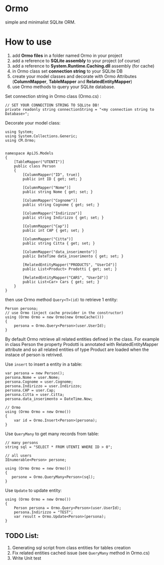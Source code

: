 # Ormo
simple and minimalist SQLite ORM.

# How to use

1. add **Ormo files** in a folder named Ormo in your project
2. add a reference to **SQLite assembly** to your project (of course)
3. add a reference to **System.Runtime.Caching.dll** assembly (for cache)
4. in Ormo class set **connection string** to your SQLite DB
3. create your model classes and decorate with Ormo Attributes (**ColumnMapper**, **TableMapper** and **RelatedEntityMapper**) 
4. use Ormo methods to query your SQLite database.


Set connection string in Ormo class (Ormo.cs)
:
```
// SET YOUR CONNECTION STRING TO SQLite DB!
private readonly string connectionString = "<my connection string to Database>";
```

Decorate your model class:

```
using System;
using System.Collections.Generic;
using CM.Ormo;


namespace ApiJS.Models
{
    [TableMapper("UTENTI")]
    public class Person
    {
        [ColumnMapper("ID", true)]        
        public int ID { get; set; }

        [ColumnMapper("Nome")]
        public string Nome { get; set; }

        [ColumnMapper("Cognome")]
        public string Cognome { get; set; }

        [ColumnMapper("Indirizzo")]
        public string Indirizzo { get; set; }

        [ColumnMapper("Cap")]
        public int CAP { get; set; }

        [ColumnMapper("Citta")]
        public string Citta { get; set; }

        [ColumnMapper("data_inserimento")]
        public DateTime data_inserimento { get; set; }

        [RelatedEntityMapper("PRODUCTS", "UserId")]
        public List<Product> Prodotti { get; set; }

        [RelatedEntityMapper("CARS", "UserId")]
        public List<Car> Cars { get; set; }
    }
}
```

then use Ormo method ```Query<T>(id)``` to retrieve 1 entity:

```
Person persona;
// use Ormo (inject cache provider in the constructor)
using (Ormo Ormo = new Ormo(new OrmoCache()))
{
    persona = Ormo.Query<Person>(user.UserId);
}
```
By default Ormo retrieve all related entities defined in the class. For example in class Person the property
Prodotti is annotated with RelatedEntityMapper attribute and so all related entities of type Product are loaded 
when the instace of person is retrived.

Use ```insert``` to insert a entity in a table:

```
var persona = new Person();
persona.Nome = user.Nome;
persona.Cognome = user.Cognome;
persona.Indirizzo = user.Indirizzo;
persona.CAP = user.Cap;
persona.Citta = user.Citta;
persona.data_inserimento = DateTime.Now;

// Ormo
using (Ormo Ormo = new Ormo())
{
    var id = Ormo.Insert<Person>(persona);
}
 ```          

Use ```QueryMany``` to get many records from table:

 ```          
 // many persons
string sql = "SELECT * FROM UTENTI WHERE ID > 0";

// all users
IEnumerable<Person> persone;

using (Ormo Ormo = new Ormo())
{
    persone = Ormo.QueryMany<Person>(sql);                
}
 ```          

Use ```Update``` to update entity:

```
using (Ormo Ormo = new Ormo())
{
    Person persona = Ormo.Query<Person>(user.UserId);
    persona.Indirizzo = "TEST";
    var result = Ormo.Update<Person>(persona);
}
```

## TODO List:
1. Generating sql script from class entities for tables creation
2. Fix related entities cached issue (see ```QueryMany``` method in Ormo.cs)
3. Write Unit test
